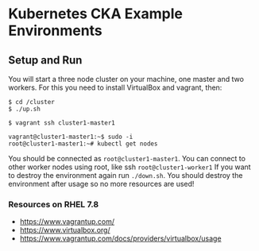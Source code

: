 # Kubernetes CKA Example Environments


## Setup and Run
You will start a three node cluster on your machine, one master and two workers. For this you need to install VirtualBox and vagrant, then:


```
$ cd /cluster
$ ./up.sh

$ vagrant ssh cluster1-master1

vagrant@cluster1-master1:~$ sudo -i
root@cluster1-master1:~# kubectl get nodes
```

You should be connected as `root@cluster1-master1`. You can connect to other worker nodes using root, like ssh `root@cluster1-worker1`
If you want to destroy the environment again run `./down.sh`. You should destroy the environment after usage so no more resources are used!



### Resources on RHEL 7.8

* https://www.vagrantup.com/
* https://www.virtualbox.org/
* https://www.vagrantup.com/docs/providers/virtualbox/usage